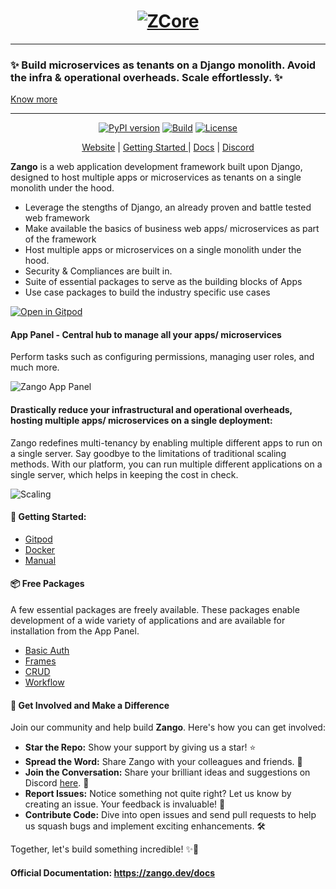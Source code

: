 <h1 align="center">
    <a target="_blank" href="https://www.zelthy.com/framework?referer=zelthy3-repo-landing"> 
        <img src="https://zelthy-dev-static.s3.ap-south-1.amazonaws.com/zango_logo_bk.svg" alt="ZCore" >
    </a>
</h1>

<hr>

### **✨ Build microservices as tenants on a Django monolith. Avoid the infra & operational overheads. Scale effortlessly. ✨** 
<a href="https://www.zango.dev/blog/architecting-microservices-as-a-tenant-on-a-monolith" target="_blank">Know more</a> 
<hr>  
<p align="center">
  <a href="#">
        <img alt="PyPI version" src="https://badge.fury.io/py/zango.svg"></a> 
  <a href="#">
      <img alt="Build" src="https://img.shields.io/github/actions/workflow/status/Healthlane-Technologies/zango/sync-docs-to-docs-hub.yml?branch=main"></a> 
  <a href="https://opensource.org/licenses/Apache-2.0" target="_blank">
      <img alt="License" src="https://img.shields.io/badge/License-Apache_2.0-blue.svg"> </a>
</p>

<p align="center">
  <a href="https://www.zango.dev" target="_blank">Website</a> |
  <a href="https://www.zango.dev/docs/category/getting-started" target="_blank">Getting Started </a>|
  <a href="https://zango.dev/docs" target="_blank">Docs</a> |
  <a href="https://discord.com/invite/WHvVjU23e7" target="_blank">Discord</a>
</p> 



**Zango** is a web application development framework built upon Django, designed to host multiple apps or microservices as tenants on a single monolith under the hood. 


- Leverage the stengths of Django, an already proven and battle tested web framework
- Make available the basics of business web apps/ microservices as part of the framework
- Host multiple apps or microservices on a single monolith under the hood.
- Security & Compliances are built in.
- Suite of essential packages to serve as the building blocks of Apps
- Use case packages to build the industry specific use cases

[![Open in Gitpod](https://gitpod.io/button/open-in-gitpod.svg)](https://gitpod.io/#https://github.com/Healthlane-Technologies/Zango/)


#### App Panel - Central hub to manage all your apps/ microservices
Perform tasks such as configuring permissions, managing user roles, and much more. 

![Zango App Panel](https://github.com/Healthlane-Technologies/Zango/assets/22682748/69f42dec-4ca1-4d19-974f-e83c2ddb7324)


#### Drastically reduce your infrastructural and operational overheads, hosting multiple apps/ microservices on a single deployment:

Zango redefines multi-tenancy by enabling multiple different apps to run on a single server. Say goodbye to the limitations of traditional scaling methods. With our platform, you can run multiple different applications on a single server, which helps in keeping the cost in check.

![Scaling](https://github.com/Healthlane-Technologies/Zango/assets/52698821/497837f7-5210-4cfd-8f36-961327c9c405)

####  🚀 Getting Started:
- [Gitpod](https://www.zango.dev/docs/core/getting-started/installing-zelthy/gitpod)
- [Docker](https://www.zango.dev/docs/core/getting-started/installing-zelthy/docker) 
- [Manual](https://www.zango.dev/docs/core/getting-started/installing-zelthy/manual)


#### 📦 Free Packages
A few essential packages are freely available. These packages enable development of a wide variety of applications and are available for installation from the App Panel.  
- [Basic Auth](https://www.zango.dev/docs/basic-auth/introduction)
- [Frames](https://www.zango.dev/docs/frame/introduction)
- [CRUD](https://www.zango.dev/docs/crud/introduction) 
- [Workflow](https://www.zango.dev/docs/workflow/overview)


#### 🌟 Get Involved and Make a Difference

Join our community and help build **Zango**. Here's how you can get involved:

- **Star the Repo:** Show your support by giving us a star! ⭐️
- **Spread the Word:** Share Zango with your colleagues and friends. 📣
- **Join the Conversation:** Share your brilliant ideas and suggestions on Discord [here](https://discord.com/invite/WHvVjU23e7). 💬
- **Report Issues:** Notice something not quite right? Let us know by creating an issue. Your feedback is invaluable! 🐛
- **Contribute Code:** Dive into open issues and send pull requests to help us squash bugs and implement exciting enhancements. 🛠️

Together, let's build something incredible! ✨🚀



#### Official Documentation: https://zango.dev/docs
